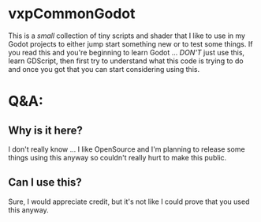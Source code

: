 # vxpCommonGodot
This is a _small_ collection of tiny scripts and shader that I like to use in my Godot projects to either jump start something new or to test some things.
If you read this and you're beginning to learn Godot ... *DON'T* just use this, learn GDScript, then first try to understand what this code is trying to do and once you got that you can start considering using this.

# Q&A:

## Why is it here?
I don't really know ... I like OpenSource and I'm planning to release some things using this anyway so couldn't really hurt to make this public.

## Can I use this?
Sure, I would appreciate credit, but it's not like I could prove that you used this anyway.
